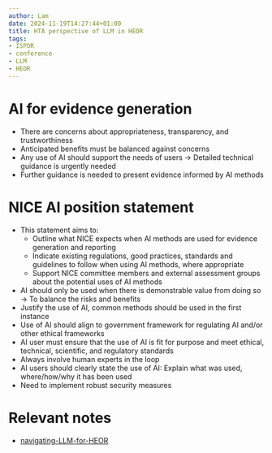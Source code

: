 ```yaml
---
author: Lam
date: 2024-11-19T14:27:44+01:00
title: HTA perspective of LLM in HEOR
tags:
- ISPOR
- conference
- LLM
- HEOR
---
```


# AI for evidence generation

- There are concerns about appropriateness, transparency, and trustworthiness
- Anticipated benefits must be balanced against concerns
- Any use of AI should support the needs of users $\to$ Detailed technical guidance is urgently needed
- Further guidance is needed to present evidence informed by AI methods

# NICE AI position statement

- This statement aims to:
  - Outline what NICE expects when AI methods are used for evidence generation and reporting
  - Indicate existing regulations, good practices, standards and guidelines to follow when using AI methods, where appropriate
  - Support NICE committee members and external assessment groups about the potential uses of AI methods
- AI should only be used when there is demonstrable value from doing so $\to$ To balance the risks and benefits
- Justify the use of AI, common methods should be used in the first instance
- Use of AI should align to government framework for regulating AI and/or other ethical frameworks
- AI user must ensure that the use of AI is fit for purpose and meet ethical, technical, scientific, and regulatory standards
- Always involve human experts in the loop
- AI users should clearly state the use of AI: Explain what was used, where/how/why it has been used
- Need to implement robust security measures

# Relevant notes

- [navigating-LLM-for-HEOR](Resources/navigating-LLM-for-HEOR.md) 
